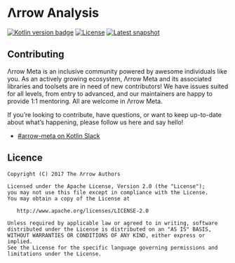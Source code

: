 # Λrrow Analysis

[![Kotlin version badge](https://img.shields.io/badge/kotlin-1.6-blue.svg)](https://kotlinlang.org/docs/whatsnew16.html)
[![License](https://img.shields.io/badge/License-Apache%202.0-blue.svg)](http://www.apache.org/licenses/LICENSE-2.0)
[![Latest snapshot](https://img.shields.io/maven-metadata/v?color=0576b6&label=latest%20snapshot&metadataUrl=https%3A%2F%2Foss.sonatype.org%2Fservice%2Flocal%2Frepositories%2Fsnapshots%2Fcontent%2Fio%2Farrow-kt%2Farrow-analysis-common%2Fmaven-metadata.xml)](https://oss.sonatype.org/service/local/repositories/snapshots/content/io/arrow-kt/arrow-analysis-common/)

## Contributing

Λrrow Meta is an inclusive community powered by awesome individuals like you. As an actively growing ecosystem, Λrrow Meta and its associated libraries and toolsets are in need of new contributors! We have issues suited for all levels, from entry to advanced, and our maintainers are happy to provide 1:1 mentoring. All are welcome in Λrrow Meta.

If you’re looking to contribute, have questions, or want to keep up-to-date about what’s happening, please follow us here and say hello!

- [#arrow-meta on Kotlin Slack](https://kotlinlang.slack.com/)

## Licence

```
Copyright (C) 2017 The Λrrow Authors

Licensed under the Apache License, Version 2.0 (the "License");
you may not use this file except in compliance with the License.
You may obtain a copy of the License at

   http://www.apache.org/licenses/LICENSE-2.0

Unless required by applicable law or agreed to in writing, software
distributed under the License is distributed on an "AS IS" BASIS,
WITHOUT WARRANTIES OR CONDITIONS OF ANY KIND, either express or implied.
See the License for the specific language governing permissions and
limitations under the License.
```
